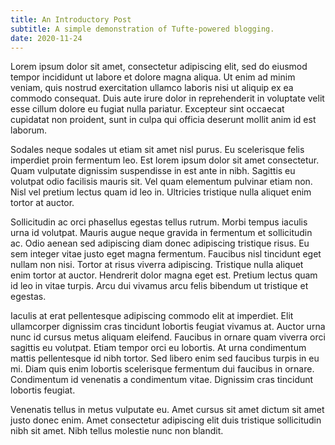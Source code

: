 ```yaml
---
title: An Introductory Post
subtitle: A simple demonstration of Tufte-powered blogging.
date: 2020-11-24
---
```

Lorem ipsum dolor sit amet, consectetur adipiscing elit, sed do eiusmod tempor incididunt ut labore et dolore magna aliqua. Ut enim ad minim veniam, quis nostrud exercitation ullamco laboris nisi ut aliquip ex ea commodo consequat. Duis aute irure dolor in reprehenderit in voluptate velit esse cillum dolore eu fugiat nulla pariatur. Excepteur sint occaecat cupidatat non proident, sunt in culpa qui officia deserunt mollit anim id est laborum.

Sodales neque sodales ut etiam sit amet nisl purus. Eu scelerisque felis imperdiet proin fermentum leo. Est lorem ipsum dolor sit amet consectetur. Quam vulputate dignissim suspendisse in est ante in nibh. Sagittis eu volutpat odio facilisis mauris sit. Vel quam elementum pulvinar etiam non. Nisl vel pretium lectus quam id leo in. Ultricies tristique nulla aliquet enim tortor at auctor.

Sollicitudin ac orci phasellus egestas tellus rutrum. Morbi tempus iaculis urna id volutpat. Mauris augue neque gravida in fermentum et sollicitudin ac. Odio aenean sed adipiscing diam donec adipiscing tristique risus. Eu sem integer vitae justo eget magna fermentum. Faucibus nisl tincidunt eget nullam non nisi. Tortor at risus viverra adipiscing. Tristique nulla aliquet enim tortor at auctor. Hendrerit dolor magna eget est. Pretium lectus quam id leo in vitae turpis. Arcu dui vivamus arcu felis bibendum ut tristique et egestas.

Iaculis at erat pellentesque adipiscing commodo elit at imperdiet. Elit ullamcorper dignissim cras tincidunt lobortis feugiat vivamus at. Auctor urna nunc id cursus metus aliquam eleifend. Faucibus in ornare quam viverra orci sagittis eu volutpat. Etiam tempor orci eu lobortis. At urna condimentum mattis pellentesque id nibh tortor. Sed libero enim sed faucibus turpis in eu mi. Diam quis enim lobortis scelerisque fermentum dui faucibus in ornare. Condimentum id venenatis a condimentum vitae. Dignissim cras tincidunt lobortis feugiat.

Venenatis tellus in metus vulputate eu. Amet cursus sit amet dictum sit amet justo donec enim. Amet consectetur adipiscing elit duis tristique sollicitudin nibh sit amet. Nibh tellus molestie nunc non blandit.

